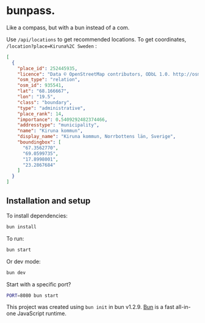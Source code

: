 # bunpass.

Like a compass, but with a bun instead of a com.

Use `/api/locations` to get recommended locations.
To get coordinates, `/location?place=Kiruna%2C Sweden` :
```json
[
  {
    "place_id": 252445935,
    "licence": "Data © OpenStreetMap contributors, ODbL 1.0. http://osm.org/copyright",
    "osm_type": "relation",
    "osm_id": 935541,
    "lat": "68.166667",
    "lon": "19.5",
    "class": "boundary",
    "type": "administrative",
    "place_rank": 14,
    "importance": 0.5409292482374466,
    "addresstype": "municipality",
    "name": "Kiruna kommun",
    "display_name": "Kiruna kommun, Norrbottens län, Sverige",
    "boundingbox": [
      "67.3562770",
      "69.0599735",
      "17.8998001",
      "23.2867684"
    ]
  }
]
```

## Installation and setup

To install dependencies:

```bash
bun install
```

To run:

```bash
bun start
```
Or dev mode:
```bash
bun dev
```

Start with a specific port?
```bash
PORT=8080 bun start
```

This project was created using `bun init` in bun v1.2.9. [Bun](https://bun.sh) is a fast all-in-one JavaScript runtime.
